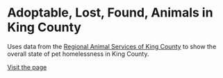 # Adoptable, Lost, Found, Animals in King County

Uses data from the [Regional Animal Services of King County](https://data.kingcounty.gov/Pets/Lost-found-adoptable-pets/yaai-7frk/)
to show the overall state of pet homelessness in King County.

[Visit the page](https://nathanharger.shinyapps.io/adoptable_lost_found_animals_in_king_county/)
